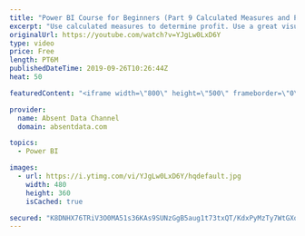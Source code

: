 ```yaml
---
title: "Power BI Course for Beginners (Part 9 Calculated Measures and Profit)"
excerpt: "Use calculated measures to determine profit. Use a great visuals to determine where the company is losing money."
originalUrl: https://youtube.com/watch?v=YJgLw0LxD6Y
type: video
price: Free
length: PT6M
publishedDateTime: 2019-09-26T10:26:44Z
heat: 50

featuredContent: "<iframe width=\"800\" height=\"500\" frameborder=\"0\" src=\"https://www.youtube.com/embed/YJgLw0LxD6Y\" allow=\"accelerometer; autoplay; encrypted-media; gyroscope; picture-in-picture\" allowfullscreen></iframe>"

provider:
  name: Absent Data Channel
  domain: absentdata.com

topics:
  - Power BI

images:
  - url: https://i.ytimg.com/vi/YJgLw0LxD6Y/hqdefault.jpg
    width: 480
    height: 360
    isCached: true

secured: "K8DNHX76TRiV3O0MA51s36KAs9SUNzGgB5aug1t73txQT/KdxPyMzTy7WtGXq+PLthP3jfehVKR9iF/2ISEJp6aVzcCM3CuIOBEYO8G75Tr3uUPTNYw5wcOS4Cjb3pqgxA7G6oCqHws0u/lB9GM2NPMOTe56KPBLs3to/ELnKO/csfBde9Go0AjH7UMtP74s27JijWRJl68XxkDiZTQPjTK7rvNwymCq5xhBinPLekxmI6zFz8tCiD4YCW3AMfeqHVkKIbdqlY6vRPKpHxc1zX3w91zPcrlQAkkfBUpcy5yVpko9OV/mQ29oddlVwZm+mTZVHvUffQfhM0eLPxK/J+YOjLlIG4hlbZdqdpg2Oz0PNSbFh3bNlwKyVI2CDjEK6K38N0tMyEymdxLM7xQCSroMrW97+iCZeJzDg0uXD3c=;y+l4xLisUXstH92OgKIF+Q=="
---
```


